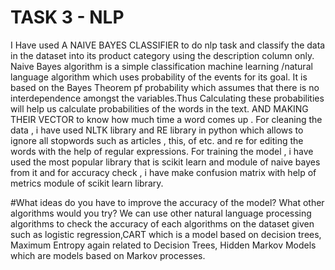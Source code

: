 # TASK 3 - NLP
I Have used A NAIVE BAYES CLASSIFIER to do nlp task and classify the data in the dataset into its product category using the description column only.
Naive Bayes algorithm is a simple classification machine learning /natural language  algorithm which uses probability of the events for its goal. It is based on the Bayes Theorem pf probability which assumes that there is no interdependence amongst the variables.Thus Calculating these probabilities will help us calculate probabilities of the words in the text. AND MAKING THEIR VECTOR to know how much time a word comes up .
For cleaning the data , i have used NLTK library and RE library in python which allows to ignore all stopwords such as articles , this, of etc. and re for editing the words with the help of regular expressions.
For training the model , i have used the most popular library that is scikit learn and module of naive bayes from it and for accuracy check , i have make confusion matrix with help of metrics module of scikit learn library.

#What ideas do you have to improve the accuracy of the model? What other algorithms would you try?
We can use other natural language processing algorithms to check the accuracy of each algorithms on the dataset given such as logistic regression,CART which is a model based on decision trees, Maximum Entropy again related to Decision Trees, Hidden Markov Models which are models based on Markov processes.
